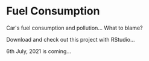 # Fuel Consumption
Car's fuel consumption and pollution... What to blame?

Download and check out this project with RStudio...

6th July, 2021 is coming...
